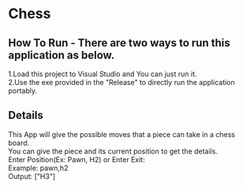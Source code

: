 
# Chess
## How To Run - There are two ways to run this application as below.
 1.Load this project to Visual Studio and You can just run it.<br>
 2.Use the exe provided in the "Release" to directly run the application portably.

 ## Details
 This App will give the possible moves that a piece can take in a chess board.<br>
 You can give the piece and its current position to get the details.<br>
Enter Position(Ex: Pawn, H2) or Enter Exit:<br>
Example: pawn,h2<br>
Output: ["H3"]<br>
